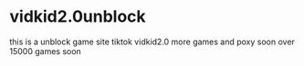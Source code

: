 # vidkid2.0unblock
this is a unblock game site 
tiktok vidkid2.0 more games and poxy soon 
over 15000 games soon
